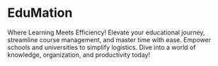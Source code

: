 # EduMation
 Where Learning Meets Efficiency! Elevate your educational journey, streamline course management, and master time with ease. Empower schools and universities to simplify logistics. Dive into a world of knowledge, organization, and productivity today!
